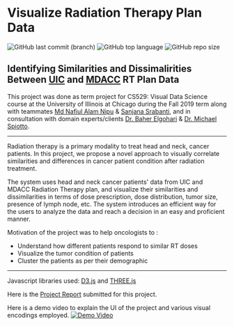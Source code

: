 # Visualize Radiation Therapy Plan Data

![GitHub last commit (branch)](https://img.shields.io/github/last-commit/samujjwaal/Visualize-RT-Plan-Data/master)
![GitHub top language](https://img.shields.io/github/languages/top/samujjwaal/Visualize-RT-Plan-Data)
![GitHub repo size](https://img.shields.io/github/repo-size/samujjwaal/Visualize-RT-Plan-Data)

## Identifying Similarities and Dissimalirities Between [UIC][uic] and [MDACC][mdacc] RT Plan Data
[uic]: https://cancer.uillinois.edu/ "University of Illinois Cancer Center"
[mdacc]: https://www.mdanderson.org/ "The University of Texas MD Anderson Cancer Center"

This project was done as term project for CS529: Visual Data Science course at the University of Illinois at Chicago during the Fall 2019 term along with teammates [Md Nafiul Alam Nipu][1] & [Sanjana Srabanti][2], and in consultation with domain experts/clients [Dr. Baher Elgohari][3] & [Dr. Michael Spiotto][4].

[1]: https://github.com/nafiul-nipu
[2]: https://github.com/SanjanaSrabanti16
[3]: BElgohari@mdanderson.org "Radiation Oncologist, University of Texas"
[4]: mspiotto@uic.edu "Radiation Oncologist, Radiation Oncologist"

----

Radiation therapy is a primary modality to treat head and neck, cancer patients. In this project, we propose a novel approach to visually  correlate similarities and differences in cancer patient condition after radiation treatment. 

The system uses head and neck cancer patients' data from UIC and MDACC Radiation Therapy plan, and visualize their similarities and dissimilarities in terms of dose prescription, dose distribution, tumor size, presence of lymph node, etc. The system introduces an efficient way for the users to analyze the data and reach a decision in an easy and proficient manner.

Motivation of the project was to help oncologists to :
* Understand how different patients respond to similar RT doses
* Visualize the tumor condition of patients
* Cluster the patients as per their demographic

----
Javascript libraries used: [D3.js](https://github.com/d3/d3) and [THREE.js](https://github.com/mrdoob/three.js)

Here is the [Project Report](https://docs.google.com/document/d/1oi8C-q11IrezS6G9zEKIcqfHg5QgJ-OT4_aYK8SP0Yw/edit?usp=sharing) submitted for this project.

Here is a demo video to explain the UI of the project and various visual encodings employed.
[![Demo Video](https://img.youtube.com/vi/yJpJ_xZvsP8/0.jpg)](https://www.youtube.com/watch?v=yJpJ_xZvsP8 "Demo Video")
